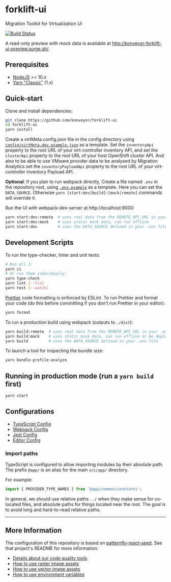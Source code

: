 # forklift-ui

Migration Toolkit for Virtualization UI

[![Build Status](https://travis-ci.com/konveyor/forklift-ui.svg?branch=master)](https://travis-ci.com/konveyor/forklift-ui)

A read-only preview with mock data is available at http://konveyor-forklift-ui-preview.surge.sh/.

## Prerequisites

- [NodeJS](https://nodejs.org/en/) >= 10.x
- [Yarn "Classic"](https://classic.yarnpkg.com/lang/en/) (1.x)

## Quick-start

Clone and install dependencies:

```bash
git clone https://github.com/konveyor/forklift-ui
cd forklift-ui
yarn install
```

Create a virtMeta.config.json file in the config directory using [`config/virtMeta.dev.example.json`](https://github.com/konveyor/forklift-ui/blob/master/config/virtMeta.example.json) as a template. Set the `inventoryApi` property to the root URL of your virt-controller inventory API, and set the `clusterApi` property to the root URL of your host OpenShift cluster API. And also to be able to use VMware provider data to be analysed by Migration Analytics set the `inventoryPayloadApi` property to the root URL of your virt-controller inventory Payload API.

**Optional**: If you plan to run webpack directly, Create a file named `.env` in the repository root, using [`.env.example`](https://github.com/konveyor/forklift-ui/blob/master/.env.example) as a template. Here you can set the `DATA_SOURCE`. Otherwise `yarn [start:dev|build]:[mock|remote]` commands will override it.

Run the UI with webpack-dev-server at http://localhost:9000:

```sh
yarn start:dev:remote  # uses real data from the REMOTE_API_URL in your .env file
yarn start:dev:mock    # uses static mock data, can run offline
yarn start:dev         # uses the DATA_SOURCE defined in your .env file
```

## Development Scripts

To run the type-checker, linter and unit tests:

```sh
# Run all 3:
yarn ci
# Or run them individually:
yarn type-check
yarn lint [--fix]
yarn test [--watch]
```

[Prettier](https://prettier.io/) code formatting is enforced by ESLint. To run Prettier and format your code (do this before committing if you don't run Prettier in your editor):

```sh
yarn format
```

To run a production build using webpack (outputs to `./dist`):

```sh
yarn build:remote  # uses real data from the REMOTE_API_URL in your .env file
yarn build:mock    # uses static mock data, can run offline or be deployed as a preview
yarn build         # uses the DATA_SOURCE defined in your .env file
```

To launch a tool for inspecting the bundle size:

```sh
yarn bundle-profile:analyze
```

## Running in production mode (run a `yarn build` first)

```sh
yarn start
```

## Configurations

- [TypeScript Config](./tsconfig.json)
- [Webpack Config](./webpack.common.js)
- [Jest Config](./jest.config.js)
- [Editor Config](./.editorconfig)

### Import paths

TypeScript is configured to allow importing modules by their absolute path. The prefix `@app/` is an alias for the main `src/app/` directory.

For example:

```ts
import { PROVIDER_TYPE_NAMES } from '@app/common/constants';
```

In general, we should use relative paths `../` when they make sense for co-located files, and absolute paths for things located near the root. The goal is to avoid long and hard-to-read relative paths.

---

## More Information

The configuration of this repository is based on [patternfly-react-seed](https://github.com/patternfly/patternfly-react-seed/). See that project's README for more information:

- [Details about our code quality tools](https://github.com/patternfly/patternfly-react-seed#code-quality-tools)
- [How to use raster image assets](https://github.com/patternfly/patternfly-react-seed#raster-image-support)
- [How to use vector image assets](https://github.com/patternfly/patternfly-react-seed#vector-image-support)
- [How to use environment variables](https://github.com/patternfly/patternfly-react-seed#multi-environment-configuration)
